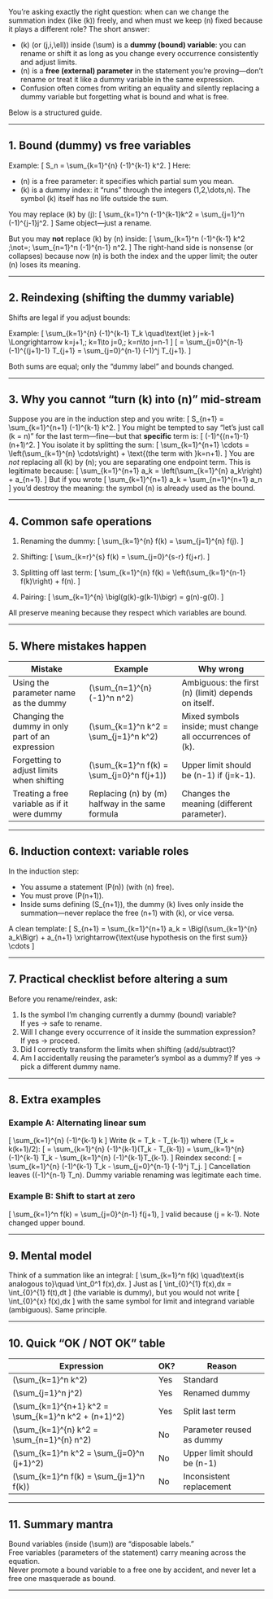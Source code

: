 You’re asking exactly the right question: when can we change the summation index (like \(k\)) freely, and when must we keep \(n\) fixed because it plays a different role? The short answer: 

- \(k\) (or \(j,i,\ell\)) inside \(\sum\) is a **dummy (bound) variable**: you can rename or shift it as long as you change every occurrence consistently and adjust limits.  
- \(n\) is a **free (external) parameter** in the statement you’re proving—don’t rename or treat it like a dummy variable in the same expression.  
- Confusion often comes from writing an equality and silently replacing a dummy variable but forgetting what is bound and what is free.

Below is a structured guide.

---

## 1. Bound (dummy) vs free variables

Example:
\[
S_n = \sum_{k=1}^{n} (-1)^{k-1} k^2.
\]
Here:
- \(n\) is a free parameter: it specifies which partial sum you mean.
- \(k\) is a dummy index: it “runs” through the integers \(1,2,\dots,n\). The symbol \(k\) itself has no life outside the sum.

You may replace \(k\) by \(j\):
\[
\sum_{k=1}^n (-1)^{k-1}k^2 = \sum_{j=1}^n (-1)^{j-1}j^2.
\]
Same object—just a rename.

But you may **not** replace \(k\) by \(n\) inside:
\[
\sum_{k=1}^n (-1)^{k-1} k^2 \;\not=\; \sum_{n=1}^n (-1)^{n-1} n^2.
\]
The right-hand side is nonsense (or collapses) because now \(n\) is both the index and the upper limit; the outer \(n\) loses its meaning.

---

## 2. Reindexing (shifting the dummy variable)

Shifts are legal if you adjust bounds:

Example:
\[
\sum_{k=1}^{n} (-1)^{k-1} T_k
\quad\text{let } j=k-1 \Longrightarrow k=j+1,\; k=1\to j=0,\; k=n\to j=n-1
\]
\[
= \sum_{j=0}^{n-1} (-1)^{(j+1)-1} T_{j+1} = \sum_{j=0}^{n-1} (-1)^j T_{j+1}.
\]

Both sums are equal; only the “dummy label” and bounds changed.

---

## 3. Why you cannot “turn \(k\) into \(n\)” mid-stream

Suppose you are in the induction step and you write:
\[
S_{n+1} = \sum_{k=1}^{n+1} (-1)^{k-1} k^2.
\]
You might be tempted to say “let’s just call \(k = n\)” for the last term—fine—but that **specific** term is:
\[
(-1)^{(n+1)-1} (n+1)^2.
\]
You isolate it by splitting the sum:
\[
\sum_{k=1}^{n+1} \cdots = \left(\sum_{k=1}^{n} \cdots\right) + \text{(the term with }k=n+1).
\]
You are *not* replacing all \(k\) by \(n\); you are separating one endpoint term. This is legitimate because:
\[
\sum_{k=1}^{n+1} a_k = \left(\sum_{k=1}^{n} a_k\right) + a_{n+1}.
\]
But if you wrote
\[
\sum_{k=1}^{n+1} a_k = \sum_{n=1}^{n+1} a_n
\]
you’d destroy the meaning: the symbol \(n\) is already used as the bound.

---

## 4. Common safe operations

1. Renaming the dummy:
   \[
   \sum_{k=1}^{n} f(k) = \sum_{j=1}^{n} f(j).
   \]

2. Shifting:
   \[
   \sum_{k=r}^{s} f(k) = \sum_{j=0}^{s-r} f(j+r).
   \]

3. Splitting off last term:
   \[
   \sum_{k=1}^{n} f(k) = \left(\sum_{k=1}^{n-1} f(k)\right) + f(n).
   \]

4. Pairing:
   \[
   \sum_{k=1}^{n} \bigl(g(k)-g(k-1)\bigr) = g(n)-g(0).
   \]

All preserve meaning because they respect which variables are bound.

---

## 5. Where mistakes happen

| Mistake | Example | Why wrong |
|---------|---------|-----------|
| Using the parameter name as the dummy | \(\sum_{n=1}^{n} (-1)^n n^2\) | Ambiguous: the first \(n\) (limit) depends on itself.|
| Changing the dummy in only part of an expression | \(\sum_{k=1}^n k^2 = \sum_{j=1}^n k^2\) | Mixed symbols inside; must change all occurrences of \(k\). |
| Forgetting to adjust limits when shifting | \(\sum_{k=1}^n f(k) = \sum_{j=0}^n f(j+1)\) | Upper limit should be \(n-1\) if \(j=k-1\). |
| Treating a free variable as if it were dummy | Replacing \(n\) by \(m\) halfway in the same formula | Changes the meaning (different parameter). |

---

## 6. Induction context: variable roles

In the induction step:
- You assume a statement \(P(n)\) (with \(n\) free).
- You must prove \(P(n+1)\).
- Inside sums defining \(S_{n+1}\), the dummy \(k\) lives only inside the summation—never replace the free \(n+1\) with \(k\), or vice versa.

A clean template:
\[
S_{n+1} = \sum_{k=1}^{n+1} a_k
= \Bigl(\sum_{k=1}^{n} a_k\Bigr) + a_{n+1}
\xrightarrow{\text{use hypothesis on the first sum}} \cdots
\]

---

## 7. Practical checklist before altering a sum

Before you rename/reindex, ask:

1. Is the symbol I’m changing currently a dummy (bound) variable?  
   If yes → safe to rename.
2. Will I change every occurrence of it inside the summation expression?  
   If yes → proceed.
3. Did I correctly transform the limits when shifting (add/subtract)?  
4. Am I accidentally reusing the parameter’s symbol as a dummy? If yes → pick a different dummy name.

---

## 8. Extra examples

### Example A: Alternating linear sum
\[
\sum_{k=1}^{n} (-1)^{k-1} k
\]
Write \(k = T_k - T_{k-1}\) where \(T_k = k(k+1)/2\):
\[
= \sum_{k=1}^{n} (-1)^{k-1}(T_k - T_{k-1})
= \sum_{k=1}^{n} (-1)^{k-1} T_k - \sum_{k=1}^{n} (-1)^{k-1}T_{k-1}.
\]
Reindex second:
\[
= \sum_{k=1}^{n} (-1)^{k-1} T_k - \sum_{j=0}^{n-1} (-1)^j T_j.
\]
Cancellation leaves \((-1)^{n-1} T_n\). Dummy variable renaming was legitimate each time.

### Example B: Shift to start at zero
\[
\sum_{k=1}^n f(k) = \sum_{j=0}^{n-1} f(j+1),
\]
valid because \(j = k-1\). Note changed upper bound.

---

## 9. Mental model

Think of a summation like an integral:
\[
\sum_{k=1}^n f(k) \quad\text{is analogous to}\quad \int_0^1 f(x)\,dx.
\]
Just as
\[
\int_{0}^{1} f(x)\,dx = \int_{0}^{1} f(t)\,dt
\]
(the variable is dummy), but you would not write
\[
\int_{0}^{x} f(x)\,dx
\]
with the same symbol for limit and integrand variable (ambiguous). Same principle.

---

## 10. Quick “OK / NOT OK” table

| Expression | OK? | Reason |
|------------|-----|--------|
| \(\sum_{k=1}^n k^2\) | Yes | Standard |
| \(\sum_{j=1}^n j^2\) | Yes | Renamed dummy |
| \(\sum_{k=1}^{n+1} k^2 = \sum_{k=1}^n k^2 + (n+1)^2\) | Yes | Split last term |
| \(\sum_{k=1}^{n} k^2 = \sum_{n=1}^{n} n^2\) | No | Parameter reused as dummy |
| \(\sum_{k=1}^n k^2 = \sum_{j=0}^n (j+1)^2\) | No | Upper limit should be \(n-1\) |
| \(\sum_{k=1}^n f(k) = \sum_{j=1}^n f(k)\) | No | Inconsistent replacement |

---

## 11. Summary mantra

Bound variables (inside \(\sum\)) are “disposable labels.”  
Free variables (parameters of the statement) carry meaning across the equation.  
Never promote a bound variable to a free one by accident, and never let a free one masquerade as bound.

---
